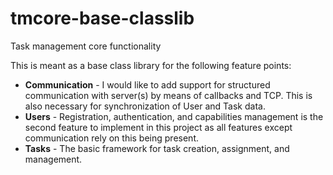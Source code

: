 # tmcore-base-classlib
Task management core functionality

This is meant as a base class library for the following feature points:
* __Communication__ - I would like to add support for structured communication with server(s) by means of callbacks and TCP. This is also necessary for synchronization of User and Task data.
* __Users__ - Registration, authentication, and capabilities management is the second feature to implement in this project as all features except communication rely on this being present.
* __Tasks__ - The basic framework for task creation, assignment, and management.
